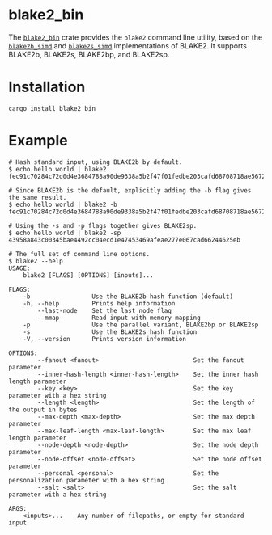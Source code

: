# blake2_bin

The [`blake2_bin`](https://crates.io/crates/blake2_bin) crate provides
the `blake2` command line utility, based on the
[`blake2b_simd`](https://crates.io/crates/blake2b_simd) and
[`blake2s_simd`](https://crates.io/crates/blake2s_simd) implementations
of BLAKE2. It supports BLAKE2b, BLAKE2s, BLAKE2bp, and BLAKE2sp.

# Installation

```
cargo install blake2_bin
```

# Example

```
# Hash standard input, using BLAKE2b by default.
$ echo hello world | blake2
fec91c70284c72d0d4e3684788a90de9338a5b2f47f01fedbe203cafd68708718ae5672d10eca804a8121904047d40d1d6cf11e7a76419357a9469af41f22d01

# Since BLAKE2b is the default, explicitly adding the -b flag gives the same result.
$ echo hello world | blake2 -b
fec91c70284c72d0d4e3684788a90de9338a5b2f47f01fedbe203cafd68708718ae5672d10eca804a8121904047d40d1d6cf11e7a76419357a9469af41f22d01

# Using the -s and -p flags together gives BLAKE2sp.
$ echo hello world | blake2 -sp
43958a843c00345bae4492cc04ecd1e47453469afeae277e067cad66244625eb

# The full set of command line options.
$ blake2 --help
USAGE:
    blake2 [FLAGS] [OPTIONS] [inputs]...

FLAGS:
    -b                 Use the BLAKE2b hash function (default)
    -h, --help         Prints help information
        --last-node    Set the last node flag
        --mmap         Read input with memory mapping
    -p                 Use the parallel variant, BLAKE2bp or BLAKE2sp
    -s                 Use the BLAKE2s hash function
    -V, --version      Prints version information

OPTIONS:
        --fanout <fanout>                          Set the fanout parameter
        --inner-hash-length <inner-hash-length>    Set the inner hash length parameter
        --key <key>                                Set the key parameter with a hex string
        --length <length>                          Set the length of the output in bytes
        --max-depth <max-depth>                    Set the max depth parameter
        --max-leaf-length <max-leaf-length>        Set the max leaf length parameter
        --node-depth <node-depth>                  Set the node depth parameter
        --node-offset <node-offset>                Set the node offset parameter
        --personal <personal>                      Set the personalization parameter with a hex string
        --salt <salt>                              Set the salt parameter with a hex string

ARGS:
    <inputs>...    Any number of filepaths, or empty for standard input
```
